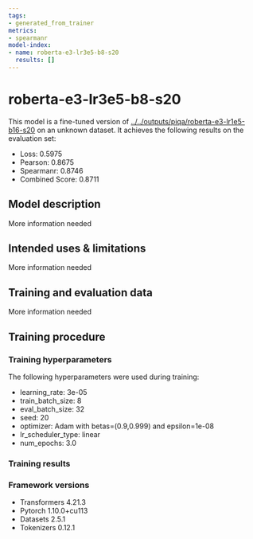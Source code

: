 ```yaml
---
tags:
- generated_from_trainer
metrics:
- spearmanr
model-index:
- name: roberta-e3-lr3e5-b8-s20
  results: []
---
```


<!-- This model card has been generated automatically according to the information the Trainer had access to. You
should probably proofread and complete it, then remove this comment. -->

# roberta-e3-lr3e5-b8-s20

This model is a fine-tuned version of [../../outputs/piqa/roberta-e3-lr1e5-b16-s20](https://huggingface.co/../../outputs/piqa/roberta-e3-lr1e5-b16-s20) on an unknown dataset.
It achieves the following results on the evaluation set:
- Loss: 0.5975
- Pearson: 0.8675
- Spearmanr: 0.8746
- Combined Score: 0.8711

## Model description

More information needed

## Intended uses & limitations

More information needed

## Training and evaluation data

More information needed

## Training procedure

### Training hyperparameters

The following hyperparameters were used during training:
- learning_rate: 3e-05
- train_batch_size: 8
- eval_batch_size: 32
- seed: 20
- optimizer: Adam with betas=(0.9,0.999) and epsilon=1e-08
- lr_scheduler_type: linear
- num_epochs: 3.0

### Training results



### Framework versions

- Transformers 4.21.3
- Pytorch 1.10.0+cu113
- Datasets 2.5.1
- Tokenizers 0.12.1
